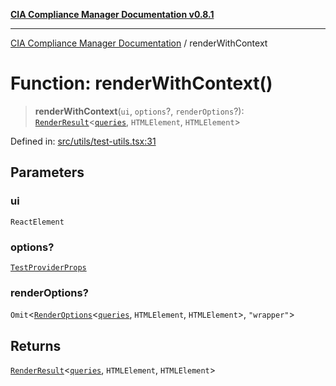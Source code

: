 [**CIA Compliance Manager Documentation v0.8.1**](../README.md)

***

[CIA Compliance Manager Documentation](../globals.md) / renderWithContext

# Function: renderWithContext()

> **renderWithContext**(`ui`, `options`?, `renderOptions`?): [`RenderResult`](../type-aliases/RenderResult.md)\<[`queries`](../namespaces/queries/README.md), `HTMLElement`, `HTMLElement`\>

Defined in: [src/utils/test-utils.tsx:31](https://github.com/Hack23/cia-compliance-manager/blob/aea527f1006de96602c10bb201453301cffe7b07/src/utils/test-utils.tsx#L31)

## Parameters

### ui

`ReactElement`

### options?

[`TestProviderProps`](../interfaces/TestProviderProps.md)

### renderOptions?

`Omit`\<[`RenderOptions`](../interfaces/RenderOptions.md)\<[`queries`](../namespaces/queries/README.md), `HTMLElement`, `HTMLElement`\>, `"wrapper"`\>

## Returns

[`RenderResult`](../type-aliases/RenderResult.md)\<[`queries`](../namespaces/queries/README.md), `HTMLElement`, `HTMLElement`\>
